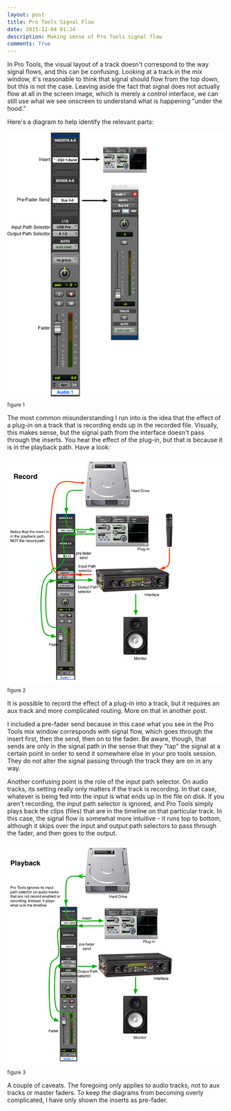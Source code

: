 ```yaml
---
layout: post
title: Pro Tools Signal Flow
date: 2015-12-04 01:24 
description: Making sense of Pro Tools signal flow 
comments: True
---
```



In Pro Tools, the visual layout of a track doesn't correspond to the way signal flows, and this can be confusing. Looking at a track in the mix window, it's reasonable to think that signal should flow from the top down, but this is not the case. Leaving aside the fact that signal does not actually flow at all in the screen image, which is merely a control interface, we can still use what we see onscreen to understand what is happening "under the hood."

Here's a diagram to help identify the relevant parts:

![record.png](/img/DAWSignalFlow/labels.png)<sub>figure 1</sub>

The most common misunderstanding I run into is the idea that the effect of a plug-in on a track that is recording ends up in the recorded file. Visually, this makes sense, but the signal path from the interface doesn't pass through the inserts. You hear the effect of the plug-in, but that is because it is in the playback path. Have a look:  

![record.png](/img/DAWSignalFlow/record.png)<sub>figure 2</sub>

It is possible to record the effect of a plug-in into a track, but it requires an aux track and more complicated routing. More on that in another post.

I included a pre-fader send because in this case what you see in the Pro Tools mix window corresponds with signal flow, which goes through the insert first, then the send, then on to the fader. Be aware, though, that sends are only in the signal path in the sense that they "tap" the signal at a certain point in order to send it somewhere else in your pro tools session. They do not alter the signal passing through the track they are on in any way. 

Another confusing point is the role of the input path selector. On audio tracks, its setting really only matters if the track is recording. In that case, whatever is being fed into the input is what ends up in the file on disk. If you aren't recording, the input path selector is ignored, and Pro Tools simply plays back the clips (files) that are in the timeline on that particular track. In this case, the signal flow is somewhat more intuitive - it runs top to bottom, although it skips over the input and output path selectors to pass through the fader, and then goes to the output.

![playback.png](/img/DAWSignalFlow/playback.png)<sub>figure 3</sub>

A couple of caveats. The foregoing only applies to audio tracks, not to aux tracks or master faders. To keep the diagrams from becoming overly complicated, I have only shown the inserts as pre-fader. 

